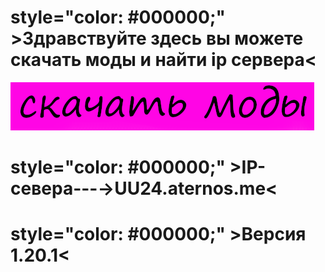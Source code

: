 <h1> style="color: #000000;" >Здравствуйте здесь вы можете скачать моды и найти ip сервера< </h1>
<body>
<a href="mods.zip" download><img src="моды.png" alt="htlm" ></a>
</body>
<style> body { 
    background-image: url('fonnnn.jpg'); 
    background-repeat: no-repeat; 
    background-size: 1920px 1080px
} 
</style>
<h1> style="color: #000000;" >IP-севера---→UU24.aternos.me< </h1>
<h1> style="color: #000000;" >Версия 1.20.1< </h1>
